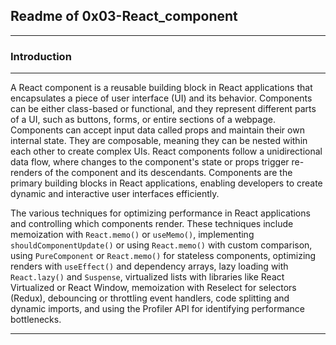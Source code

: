 ## Readme of 0x03-React_component
---

### Introduction
---

A React component is a reusable building block in React applications that encapsulates a piece of user interface (UI) and its behavior. Components can be either class-based or functional, and they represent different parts of a UI, such as buttons, forms, or entire sections of a webpage. Components can accept input data called props and maintain their own internal state. They are composable, meaning they can be nested within each other to create complex UIs. React components follow a unidirectional data flow, where changes to the component's state or props trigger re-renders of the component and its descendants. Components are the primary building blocks in React applications, enabling developers to create dynamic and interactive user interfaces efficiently.

The various techniques for optimizing performance in React applications and controlling which components render. These techniques include memoization with `React.memo()` or `useMemo()`, implementing `shouldComponentUpdate()` or using `React.memo()` with custom comparison, using `PureComponent` or `React.memo()` for stateless components, optimizing renders with `useEffect()` and dependency arrays, lazy loading with `React.lazy()` and `Suspense`, virtualized lists with libraries like React Virtualized or React Window, memoization with Reselect for selectors (Redux), debouncing or throttling event handlers, code splitting and dynamic imports, and using the Profiler API for identifying performance bottlenecks.

---

